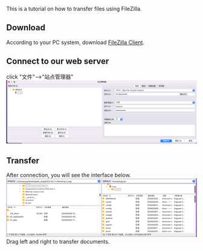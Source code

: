This is a tutorial on how to transfer files using FileZilla.

## Download
According to your PC system, download [FileZilla Client](https://filezilla-project.org).

## Connect to our web server
click "文件"-->"站点管理器"
![login](https://github.com/ZenghuPKU/cell_spot_finding/blob/main/img/zilla/login.png)

## Transfer
After connection, you will see the interface below.
![Transfer](https://github.com/ZenghuPKU/cell_spot_finding/blob/main/img/zilla/transfer.png)
Drag left and right to transfer documents.
